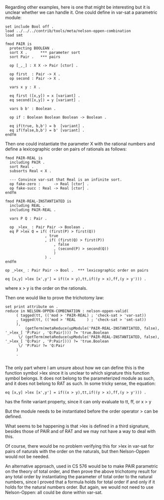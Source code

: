 Regarding other examples, here is one that might be interesting but it is
unclear whether we can handle it. One could define in var-sat a parametric
module:

```test
set include Bool off .
load ../../../contrib/tools/meta/nelson-oppen-combination
load smt

fmod PAIR is
  protecting BOOLEAN .
  sort X .      *** parameter sort
  sort Pair .   *** pairs

  op [_,_] : X X -> Pair [ctor] .
  
  op first  : Pair -> X .
  op second : Pair -> X .

  vars x y : X .

  eq first ([x,y]) = x [variant] .
  eq second([x,y]) = y [variant] .

  vars b b' : Boolean .
  
  op if : Boolean Boolean Boolean -> Boolean .

  eq if(true, b,b') = b  [variant] .
  eq if(false,b,b') = b' [variant] .
endfm
```

Then one could instantiate the parameter X with the rational numbers and define
a lexicographic order on pairs of rationals as follows:

```test
fmod PAIR-REAL is
  including PAIR .
  sort Real . 
  subsorts Real < X .
  
  --- Convince var-sat that Real is an infinite sort.
  op fake-zero :      -> Real [ctor] .
  op fake-succ : Real -> Real [ctor] .
endfm
```

```test
fmod PAIR-REAL-INSTANTIATED is
  including REAL .
  including PAIR-REAL .

  vars P Q : Pair .

  op _>lex_ : Pair Pair -> Boolean .
  eq P >lex Q = if( (first(P) > first(Q))
                  , true
                  , if( (first(Q) > first(P))
                      , false
                      , (second(P) > second(Q))
                      )
                  ) .
endfm
```

    op _>lex_ : Pair Pair -> Bool .  *** lexicographic order on pairs

    eq [x,y] >lex [x',y'] = if((x > y),tt,if((y > x),ff,(y > y'))) .

where x \> y is the order on the rationals.

Then one would like to prove the trichotomy law:

```test
set print attribute on .
reduce in NELSON-OPPEN-COMBINATION : nelson-oppen-valid(
     ( tagged(tt, (('mod > 'PAIR-REAL) ; 'check-sat > 'var-sat))
     , tagged(tt, (('mod > 'REAL     ) ; 'check-sat > 'smt-sat))
     ),
         (getTerm(metaReduce(upModule('PAIR-REAL-INSTANTIATED, false), '_>lex_[ 'P:Pair , 'Q:Pair]))) ?= 'true.Boolean
      \/ (getTerm(metaReduce(upModule('PAIR-REAL-INSTANTIATED, false), '_>lex_[ 'Q:Pair , 'P:Pair]))) ?= 'true.Boolean
      \/ 'P:Pair ?= 'Q:Pair
     ) 
     .
     
```

The only part where I am unsure about how we can define this is the function
symbol \>lex since it is unclear to which signature this function symbol
belongs. It does not belong to the parameterized module as such, and it does not
belong to RAT as such. In some tricky sense, the equation:

    eq [x,y] >lex [x',y'] = if((x > y),tt,if((y > x),ff,(y > y'))) .

has the finite variant property, since it can only evaluate to tt, ff, or x \> y

But the module needs to be instantiated before the order operator \> can be
defined.

What seems to be happening is that \>lex is defined in a third signature,
besides those of PAIR and of RAT and we may not have a way to deal with this.

Of course, there would be no problem verifying this for \>lex in var-sat for
pairs of naturals with the order on the naturals, but then Nelson-Oppen would
not be needed.

An alternative approach, used in CS 576 would be to make PAIR parametric on the
theory of total order, and then prove the above trichotomy result for any total
order by instantiating the parameter of total order to the natural numbers,
since I proved that a formula holds for total order if and only if it holds for
the natural numbers order. But again, we would not need to use Nelson-Oppen: all
could be done within var-sat.

